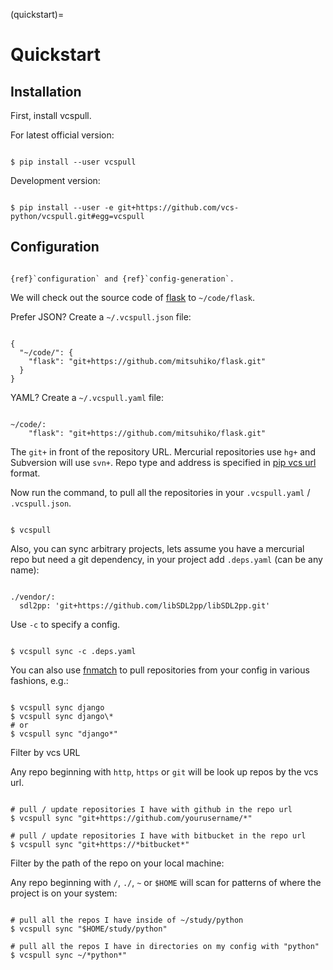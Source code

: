 (quickstart)=

# Quickstart

## Installation

First, install vcspull.

For latest official version:

```{code-block} bash

$ pip install --user vcspull

```

Development version:

```{code-block} bash

$ pip install --user -e git+https://github.com/vcs-python/vcspull.git#egg=vcspull

```

## Configuration

```{seealso}

{ref}`configuration` and {ref}`config-generation`.

```

We will check out the source code of [flask][flask] to `~/code/flask`.

Prefer JSON? Create a `~/.vcspull.json` file:

```{code-block} json

{
  "~/code/": {
    "flask": "git+https://github.com/mitsuhiko/flask.git"
  }
}

```

YAML? Create a `~/.vcspull.yaml` file:

```{code-block} yaml

~/code/:
    "flask": "git+https://github.com/mitsuhiko/flask.git"

```

The `git+` in front of the repository URL. Mercurial repositories use
`hg+` and Subversion will use `svn+`. Repo type and address is
specified in [pip vcs url][pip vcs url] format.

Now run the command, to pull all the repositories in your
`.vcspull.yaml` / `.vcspull.json`.

```{code-block} bash

$ vcspull

```

Also, you can sync arbitrary projects, lets assume you have a mercurial
repo but need a git dependency, in your project add `.deps.yaml` (can
be any name):

```{code-block} yaml

./vendor/:
  sdl2pp: 'git+https://github.com/libSDL2pp/libSDL2pp.git'

```

Use `-c` to specify a config.

```{code-block} bash

$ vcspull sync -c .deps.yaml

```

You can also use [fnmatch][fnmatch] to pull repositories from your config in
various fashions, e.g.:

```{code-block} bash

$ vcspull sync django
$ vcspull sync django\*
# or
$ vcspull sync "django*"

```

Filter by vcs URL

Any repo beginning with `http`, `https` or `git` will be look up
repos by the vcs url.

```{code-block} bash

# pull / update repositories I have with github in the repo url
$ vcspull sync "git+https://github.com/yourusername/*"

# pull / update repositories I have with bitbucket in the repo url
$ vcspull sync "git+https://*bitbucket*"

```

Filter by the path of the repo on your local machine:

Any repo beginning with `/`, `./`, `~` or `$HOME` will scan
for patterns of where the project is on your system:

```{code-block} bash

# pull all the repos I have inside of ~/study/python
$ vcspull sync "$HOME/study/python"

# pull all the repos I have in directories on my config with "python"
$ vcspull sync ~/*python*"

```

[pip vcs url]: http://www.pip-installer.org/en/latest/logic.html#vcs-support
[flask]: http://flask.pocoo.org/
[fnmatch]: http://pubs.opengroup.org/onlinepubs/009695399/functions/fnmatch.html
